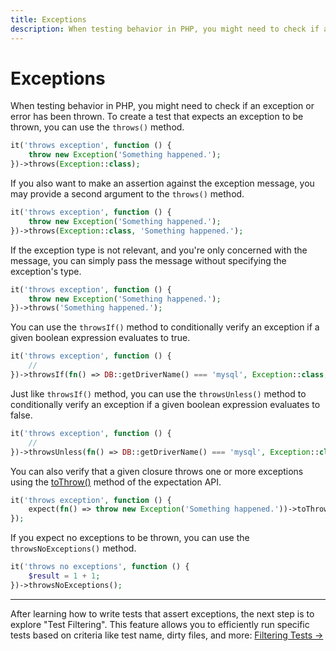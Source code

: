 ```yaml
---
title: Exceptions
description: When testing behavior in PHP, you might need to check if an exception or error has been thrown. To create a test that expects an exception to be thrown, you can use the `throws()` method.
---
```


# Exceptions

When testing behavior in PHP, you might need to check if an exception or error has been thrown. To create a test that expects an exception to be thrown, you can use the `throws()` method.

```php
it('throws exception', function () {
    throw new Exception('Something happened.');
})->throws(Exception::class);
```

If you also want to make an assertion against the exception message, you may provide a second argument to the `throws()` method.

```php
it('throws exception', function () {
    throw new Exception('Something happened.');
})->throws(Exception::class, 'Something happened.');
```

If the exception type is not relevant, and you're only concerned with the message, you can simply pass the message without specifying the exception's type.

```php
it('throws exception', function () {
    throw new Exception('Something happened.');
})->throws('Something happened.');
```

You can use the `throwsIf()` method to conditionally verify an exception if a given boolean expression evaluates to true.

```php
it('throws exception', function () {
    //
})->throwsIf(fn() => DB::getDriverName() === 'mysql', Exception::class, 'MySQL is not supported.');
```

Just like `throwsIf()` method, you can use the `throwsUnless()` method to conditionally verify an exception if a given boolean expression evaluates to false.

```php
it('throws exception', function () {
    //
})->throwsUnless(fn() => DB::getDriverName() === 'mysql', Exception::class, 'Only MySQL is supported.');
```

You can also verify that a given closure throws one or more exceptions using the [toThrow()](/docs/expectations#expect-toThrow) method of the expectation API.

```php
it('throws exception', function () {
    expect(fn() => throw new Exception('Something happened.'))->toThrow(Exception::class);
});
```

If you expect no exceptions to be thrown, you can use the `throwsNoExceptions()` method.

```php
it('throws no exceptions', function () {
    $result = 1 + 1;
})->throwsNoExceptions();
```

---

After learning how to write tests that assert exceptions, the next step is to explore "Test Filtering". This feature allows you to efficiently run specific tests based on criteria like test name, dirty files, and more: [Filtering Tests →](/docs/filtering-tests)
